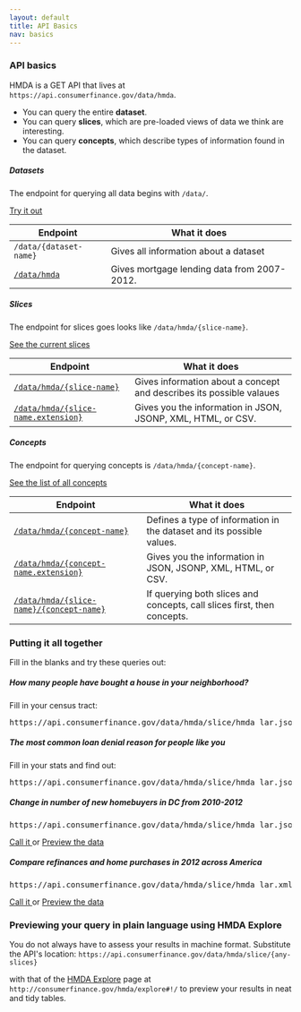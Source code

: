```yaml
---
layout: default
title: API Basics
nav: basics
---
```


### API basics

HMDA is a GET API that lives at ```https://api.consumerfinance.gov/data/hmda```.

- You can query the entire **dataset**.
- You can query **slices**, which are pre-loaded views of data we think are interesting.
- You can query **concepts**, which describe types of information found in the dataset.

##### Datasets
The endpoint for querying all data begins with ```/data/```.  

<a href="console/#!/data/getDataset_get_1" class="action-arrow"> Try it out <i class="icon-right"> </i></a>


| Endpoint | What it does |
| ------------- | -------------|
| ```/data/{dataset-name}``` | Gives all information about a dataset 
| [```/data/hmda```](https://api.consumerfinance.gov/data/hmda) | Gives mortgage lending data from 2007-2012.


##### Slices
The endpoint for slices goes looks like ```/data/hmda/{slice-name}```. 

<a href="console/#!/hmda/querySliceHmda_get_2" class="action-arrow"> See the current slices <i class="icon-right"> </i></a>


| Endpoint | What it does |
| ------------- | -------------|
| [```/data/hmda/{slice-name}```](https://api.consumerfinance.gov/data/hmda/slice) | Gives information about a concept and describes its possible valaues
| [```/data/hmda/{slice-name.extension}```](https://api.consumerfinance.gov/data/hmda/concept/as_of_year.json) | Gives you the information in JSON, JSONP, XML, HTML, or CSV.

##### Concepts
The endpoint for querying concepts is ```/data/hmda/{concept-name}```.  

<a href="console/#!/hmda/getConceptHmda_get_1" class="action-arrow"> See the list of all concepts <i class="icon-right"> </i></a>

| Endpoint | What it does |
| ------------- | -------------|
| [```/data/hmda/{concept-name}```](https://api.consumerfinance.gov/data/hmda/slice/application_groups) | Defines a type of information in the dataset and its possible values.
| [```/data/hmda/{concept-name.extension}```](https://api.consumerfinance.gov/data/hmda/slice/application_groups.json) | Gives you the information in JSON, JSONP, XML, HTML, or CSV.
| [```/data/hmda/{slice-name}/{concept-name}```](https://api.consumerfinance.gov/data/hmda/slice/application_groups.json) | If querying both slices and concepts, call slices first, then concepts.

### Putting it all together
Fill in the blanks and try these queries out:

##### How many people have bought a house in your neighborhood?
Fill in your census tract:
<pre>https://api.consumerfinance.gov/data/hmda/slice/hmda_lar.json?#!/as_of_year=2012&amp;state_code-1=11&amp;county_code-1=001&amp;census_tract_number-1={YOUR CENSUS TRACT}&amp;property_type=1,2&amp;owner_occupancy=1&amp;action_taken=1&amp;loan_purpose=1&amp;lien_status=1</pre>

##### The most common loan denial reason for people like you
Fill in your stats and find out:

<pre>https://api.consumerfinance.gov/data/hmda/slice/hmda_lar.json?#!/as_of_year=2012&amp;msamd-1={YOUR METRO AREA}&amp;property_type=1&amp;owner_occupancy=1&amp;loan_purpose=1&amp;lien_status=1&amp;applicant_sex={SEX}&amp;applicant_race_1={RACE}&amp;applicant_ethnicity={ETHNICITY}&amp;applicant_income_000s-min&gt;{MIN INCOME}&amp;applicant_income_000s-max&lt;{MAX INCOME}&amp;select=denial_reason_name_1,count&amp;section=summary</pre>


##### Change in number of new homebuyers in DC from 2010-2012
<pre>https://api.consumerfinance.gov/data/hmda/slice/hmda_lar.json?#!/as_of_year=2012,2011,2010&amp;state_code=11&amp;property_type=1,2&amp;owner_occupancy=1&amp;lien_status=1&amp;action_taken=1&amp;select=state_name,county_name,as_of_year,count</pre>
<a href="https://api.consumerfinance.gov/data/hmda/slice/hmda_lar.json?#!/as_of_year=2012,2011,2010&amp;state_code=11&amp;property_type=1,2&amp;owner_occupancy=1&amp;lien_status=1&amp;action_taken=1&amp;select=state_name,county_name,as_of_year,count&amp;" class="action-arrow">Call it <i class="icon-right"> </i></a> or <a href="http://www.consumerfinance.gov/hmda/explore#!/as_of_year=2012,2011,2010&amp;state_code=11&amp;property_type=1,2&amp;owner_occupancy=1&amp;lien_status=1&amp;action_taken=1&amp;select=state_name,county_name,as_of_year,count&amp;" class="action-arrow">Preview the data<i class="icon-right"> </i></a>

##### Compare refinances and home purchases in 2012 across America
<pre>https://api.consumerfinance.gov/data/hmda/slice/hmda_lar.xml?#!/property_type=1,2&amp;action_taken=1&amp;select=as_of_year,loan_purpose_name,count&amp;section=summary</pre>
<a class="action-arrow" href="https://api.consumerfinance.gov/data/hmda/slice/hmda_lar.xml?#!/property_type=1,2&amp;action_taken=1&amp;select=as_of_year,loan_purpose_name,count&amp;section=summary">Call it <i class="icon-right"> </i></a> or <a class="action-arrow" href="http://www.consumerfinance.gov/hmda/explore.html#!/property_type=1,2&amp;action_taken=1&amp;select=as_of_year,loan_purpose_name,count&amp;section=summary">Preview the data <i class="icon-right"> </i></a>

### Previewing your query in plain language using HMDA Explore
You do not always have to assess your results in machine format. Substitute the API's location: ```https://api.consumerfinance.gov/data/hmda/slice/{any-slices}```

with that of the [HMDA Explore](http://consumerfinance.gov/hmda/explore) page at ```http://consumerfinance.gov/hmda/explore#!/``` to preview your results in neat and tidy tables.

<body id="basics"></body>